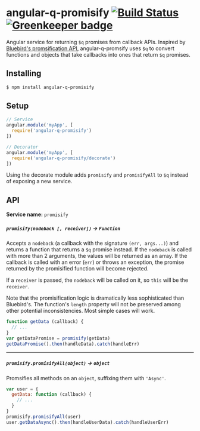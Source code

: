 # angular-q-promisify [![Build Status](https://travis-ci.org/bendrucker/angular-q-promisify.svg?branch=master)](https://travis-ci.org/bendrucker/angular-q-promisify) [![Greenkeeper badge](https://badges.greenkeeper.io/bendrucker/angular-q-promisify.svg)](https://greenkeeper.io/)

Angular service for returning `$q` promises from callback APIs. Inspired by [Bluebird's promsification API](https://github.com/petkaantonov/bluebird/blob/master/API.md#promisification), angular-q-promsify uses `$q` to convert functions and objects that take callbacks into ones that return `$q` promises.

## Installing

```bash
$ npm install angular-q-promisify
```

## Setup

```js
// Service
angular.module('myApp', [
  require('angular-q-promisify')
])

// Decorator
angular.module('myApp', [
  require('angular-q-promisify/decorate')
])
```

Using the decorate module adds `promisify` and `promisifyAll` to `$q` instead of exposing a new service.


## API

**Service name:** `promisify`

##### `promisify(nodeback [, receiver])` -> `Function`

Accepts a `nodeback` (a callback with the signature `(err, args...)`) and returns a function that returns a `$q` promise instead. If the `nodeback` is called with more than 2 arguments, the values will be returned as an array. If the callback is called with an error (`err`) or throws an exception, the promise returned by the promisified function will become rejected.

If a `receiver` is passed, the `nodeback` will be called on it, so `this` will be the `receiver`.

Note that the promisification logic is dramatically less sophisticated than Bluebird's. The function's `length` property will not be preserved among other potential inconsistencies. Most simple cases will work.

```js
function getData (callback) {
  // ...
}
var getDataPromise = promisify(getData)
getDataPromise().then(handleData).catch(handleErr)
```

<hr>

##### `promisify.promisifyAll(object)` -> `object`

Promsifies all methods on an `object`, suffixing them with `'Async'`.

```js
var user = {
  getData: function (callback) {
    // ...
  }
}
promisify.promisifyAll(user)
user.getDataAsync().then(handleUserData).catch(handleUserErr)
```
